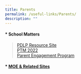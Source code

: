 ```yaml
---
title: Parents
permalink: /useful-links/Parents/
description: ""
---
```

#### *   **School Matters**
>   [PDLP Resource Site](https://sites.google.com/moe.edu.sg/chijsjcpdlp/home)  
>   [PTM 2022](/student-services/Parents/PTM-2022/)  
>   [Parent Engagement Program](https://sites.google.com/moe.edu.sg/parent-engagement-program/home)

#### *   **[MOE & Related Sites](/student-services/Parents/MOE-Related-Sites/)**
